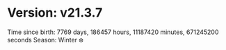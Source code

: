 # Version: v21.3.7
Time since birth: 7769 days, 186457 hours, 11187420 minutes, 671245200 seconds
Season: Winter ❄️
